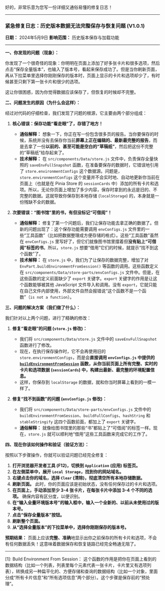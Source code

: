好的，非常乐意为您写一份详细又通俗易懂的修复日志！

---

### **紧急修复日志：历史版本数据无法完整保存与恢复问题 (V1.0.1)**

**日期：** 2024年5月9日
**影响范围：** 历史版本保存与加载功能

---

**一、你发现的问题（现象）：**

你发现了一个很奇怪的现象：你明明在页面上添加了好多张卡片和很多选项，然后点击“保存全量版本”，也输入了版本号，看起来保存成功了。但是当你刷新页面，再从下拉菜单里选择你刚刚保存的版本时，页面上显示的卡片和选项却少了，有时候甚至只剩下第一张卡片和很少的选项。

这让你很困惑，因为你觉得数据应该保存了，但恢复的时候却不完整。

**二、问题发生的原因（为什么会这样）：**

经过对代码的仔细检查，我们发现了问题的根源，它主要由两个部分组成：

1.  **核心错误：保存功能“看走眼”了，存错了地方！**
    *   **通俗解释：** 想象一下，你正在写一份包含很多页的报告。当你要保存的时候，系统并没有去保存你当前**屏幕上正在编辑的、最新最完整的报告**，而是去拿了一份**以前的、甚至可能是空白的“草稿纸”**，然后把这份不完整的“草稿纸”给存起来了。
    *   **技术解释：** 在 `src/components/Data/store.js` 文件中，负责保存全量快照的 `saveEnvFullSnapshot` 函数，在准备要保存的数据时，它错误地引用了 `store.environmentConfigs` 这个数据源。问题是，`store.environmentConfigs` 这个变量并不会实时地、自动地更新你当前在页面上（也就是在 Pinia Store 的 `sessionCards` 中）添加的所有卡片和选项。所以，无论你页面上增加了多少内容，保存时拿到的永远是旧的、不完整的数据。这就导致你保存到本地存储 (`localStorage`) 的，本身就是一份残缺不全的数据。

2.  **次要错误：“图书馆”里的书，有但没标记“可借阅”！**
    *   **通俗解释：** 修复了第一个问题后，我们让保存功能去拿正确的数据了。但新的问题出现了：这个保存功能需要调用 `envConfigs.js` 文件里的一些“工具函数”（比如把数据整理成方便存储的格式）。这些“工具函数”虽然在 `envConfigs.js` 里写好了，但它们就像图书馆里摆着但**没有贴上“可借阅”标签的书**。所以，`store.js` 想要“借用”它们的时候，就提示“找不到这个函数”了。
    *   **技术解释：** 在 `store.js` 中，我们为了让保存的数据完整，增加了对 `EnvPart.buildEnvironmentFromSession()` 等函数的调用。这些函数定义在 `src/components/Data/store-parts/envConfigs.js` 文件中。但是，在这些函数的定义前面缺少了 `export` 关键字。`export` 关键字的作用是让这个函数能够被其他 JavaScript 文件导入和调用。没有 `export`，它就只能在自己文件内部使用，外部文件自然会报错说“这个函数不是一个函数”（`is not a function`）。

**三、问题的解决方案（我们做了什么）：**

我们针对以上两个问题，进行了精确的修改：

1.  **修复“看走眼”的问题 (`store.js` 修改)：**
    *   我们将 `src/components/Data/store.js` 文件中的 `saveEnvFullSnapshot` 函数进行了修改。
    *   现在，在执行保存操作时，它不会再使用旧的 `store.environmentConfigs`，而是会**直接调用 `envConfigs.js` 中提供的 [`buildEnvironmentFromSession`](#user-content-fn-1) 函数，从你当前页面上所有完整、实时的卡片和选项数据 (`sessionCards`) 中，构建出最新、最完整的环境配置信息。**
    *   这样，你保存到 `localStorage` 的数据，就和你当时屏幕上看到的一模一样了。

2.  **修复“找不到函数”的问题 (`envConfigs.js` 修改)：**
    *   我们将 `src/components/Data/store-parts/envConfigs.js` 文件中的 `buildEnvironmentFromSession`、`buildFullConfigs`、`hashString` 和 `stableStringify` 这四个函数前面，都加上了 `export` 关键字。
    *   **通俗解释：** 就像给图书馆里的那些“书”都贴上了“可借阅”的标签一样。现在，`store.js` 就可以顺利地“借用”这些工具函数来完成它的工作了。

**四、现在你该如何操作和验证（验证方法）：**

按照以下步骤操作，你就可以验证问题已经完全修复：

1.  **打开浏览器开发者工具 (F12)，切换到 `Application` (应用) 标签页。**
2.  **在左侧菜单中，展开 `Local Storage`，找到你的网站域名。**
3.  **右键点击你的域名，选择 `Clear` (清除)，彻底清空所有本地存储数据。**
4.  **刷新页面。** 此时，你的页面应该是初始状态，没有任何保存过的卡片和选项。
5.  **在页面上，手动添加至少 3-4 张卡片，在每张卡片中添加 3-4 个不同的选项。** 确保内容有区分度，以便识别。
6.  **在“输入全量环境版本号”的输入框中，输入一个全新的、以前从未使用过的版本号。**
7.  **点击“保存全量版本”按钮。**
8.  **刷新整个页面。**
9.  **从“选择全量版本”的下拉菜单中，选择你刚刚保存的版本号。**

**预期结果：**
页面上应该**完整、准确**地显示出你之前保存的所有卡片和选项，不会有任何数据丢失！这意味着数据保存和恢复链路已经完全畅通无阻了。

---
<a name="fn-1">[1]</a>: Build Environment From Session： 这个函数的作用是把你在页面上看到的数据结构（比如一个列表，列表里每个元素代表一张卡片，卡片里又有选项列表），转换成另一种扁平化的、方便存储和查询的数据结构（比如一个对象，里面分成“所有卡片信息”和“所有选项信息”两个部分）。这个步骤是保存前的“预处理”。